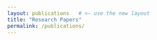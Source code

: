 ```yaml
---
layout: publications   # <— use the new layout
title: "Research Papers"
permalink: /publications/
---
```

